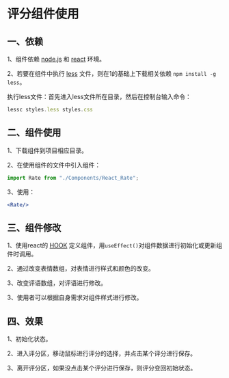# 评分组件使用

## 一、依赖

1、组件依赖 [node.js](http://nodejs.cn/learn) 和 [react](https://react.docschina.org/) 环境。

2、若要在组件中执行 [less](https://less.bootcss.com/) 文件，则在1的基础上下载相关依赖 `npm install -g less`。

执行less文件：首先进入less文件所在目录，然后在控制台输入命令：

```js
lessc styles.less styles.css
```

## 二、组件使用

1、下载组件到项目相应目录。

2、在使用组件的文件中引入组件：

```jsx
import Rate from "./Components/React_Rate";
```

3、使用：

```jsx
<Rate/>
```

## 三、组件修改

1、使用react的 [HOOK](https://react.docschina.org/docs/hooks-intro.html) 定义组件，用`useEffect()`对组件数据进行初始化或更新组件时调用。

2、通过改变表情数组，对表情进行样式和颜色的改变。

3、改变评语数组，对评语进行修改。

3、使用者可以根据自身需求对组件样式进行修改。

## 四、效果

1、初始化状态。

2、进入评分区，移动鼠标进行评分的选择，并点击某个评分进行保存。

3、离开评分区，如果没点击某个评分进行保存，则评分变回初始状态。

